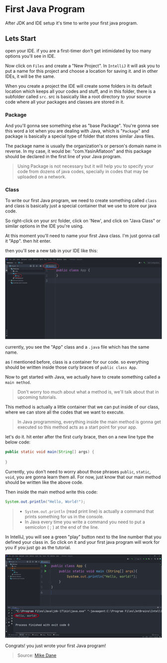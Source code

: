 # First Java Program

After JDK and IDE setup it's time to write your first java program.

## Lets Start

open your IDE. if you are a first-timer don't get intimidated by too many options you'll see in IDE.

Now click on `Files` and create a "New Project". In `IntelliJ` it will ask you to put a name for this project and choose a location for saving it. and in other IDEs, it will be the same.

When you create a project the IDE will create some folders in its default location which keeps all your codes and stuff, and in this folder, there is a subfolder called `src`. src is basically like a root directory to your source code where all your packages and classes are stored in it.

### Package

And you'll gonna see something else as "base Package". You're gonna see this word a lot when you are dealing with Java, which is "`Package`" and package is basically a special type of folder that stores similar Java files.

The package name is usually the organization's or person's domain name in reverse. In my case, it would be: "com.YasinAflatoon" and this package should be declared in the first line of your Java program.

> Using Package is not necessary but it will help you to specify your code from dozens of java codes, specially in codes that may be uploaded on a network.

### Class

To write our first Java program, we need to create something called `class` and class is basically just a special container that we use to store our java code.

So right-click on your _src_ folder, click on 'New', and click on "Java Class" or similar options in the IDE you're using.

At this moment you'll need to name your first Java class. I'm just gonna call it "App". then hit enter.

then you'll see a new tab in your IDE like this:

![FirstEncounter](/media/img01.png)

currently, you see the "App" class and a `.java` file which has the same name.

as I mentioned before, class is a container for our code. so everything should be written inside those curly braces of `public class App`.

Now to get started with Java, we actually have to create something called a `main method`.

> Don't worry too much about what a method is, we'll talk about that in upcoming tutorials.

This method is actually a little container that we can put inside of our class, where we can store all the codes that we want to execute.

> In Java programming, everything inside the main method is gonna get executed so this method acts as a start point for your app.

 let's do it. hit enter after the first curly brace, then on a new line type the below code:

``` Java
public static void main(String[] args) {

} 
```

Currently, you don't need to worry about those phrases `public`, `static`, `void`, you are gonna learn them all. For now, just know that our main method should be written like the above code.

Then inside the main method write this code:

``` Java
System.out.println("Hello, World!");
```

> * `System.out.println` (read print line) is actually a command that prints something for us in the console.
> * In Java every time you write a command you need to put a semicolon ( ; ) at the end of the line.

In IntelliJ, you will see a green "play" button next to the line number that you defined your class in. So click on it and your first java program will work for you if you just go as the tutorial.

![Result](/media/img02.png)

Congrats! you just wrote your first Java program!

> Source: [Mike Dane](https://www.youtube.com/watch?v=LldhjFkwfmI&t=326s)
